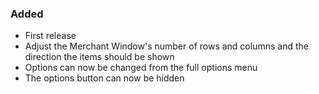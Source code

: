 <p><h3>Added</h3></p>
<ul>
<li>First release</li>
<li>Adjust the Merchant Window's number of rows and columns and the direction the items should be shown</li>
<li>Options can now be changed from the full options menu</li>
<li>The options button can now be hidden</li>
</ul>
